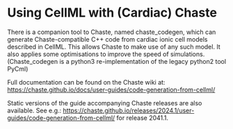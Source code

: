 # Using CellML with (Cardiac) Chaste

There is a companion tool to Chaste, named chaste_codegen, which can generate Chaste-compatible C++ code from cardiac ionic cell models described in CellML.
This allows Chaste to make use of any such model.
It also applies some optimisations to improve the speed of simulations.
(Chaste_codegen is a python3 re-implementation of the legacy python2 tool PyCml)

Full documentation can be found on the Chaste wiki at:
https://chaste.github.io/docs/user-guides/code-generation-from-cellml/

Static versions of the guide accompanying Chaste releases are also available.
See e.g.:
https://chaste.github.io/releases/2024.1/user-guides/code-generation-from-cellml/
for release 2041.1.
